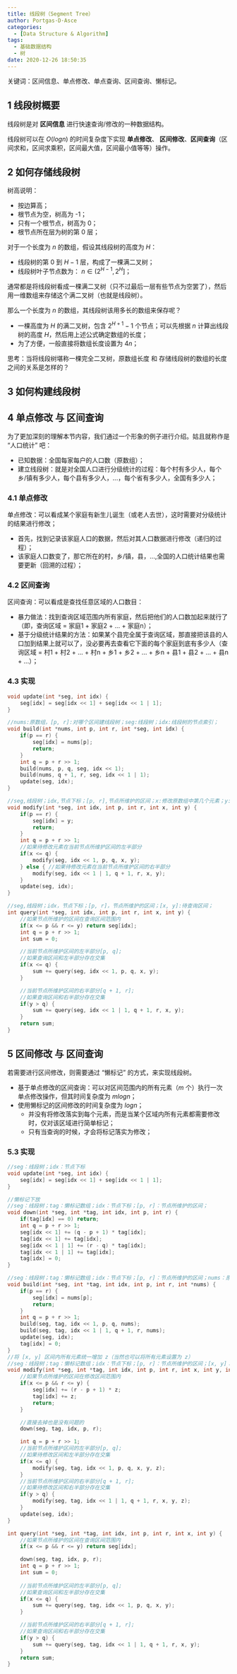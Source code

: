 ```yaml
---
title: 线段树（Segment Tree）
author: Portgas·D·Asce
categories:
  - [Data Structure & Algorithm]
tags:
  - 基础数据结构
  - 树
date: 2020-12-26 18:50:35
---
```


<!--more-->
关键词：区间信息、单点修改、单点查询、区间查询、懒标记。
## 1 线段树概要
线段树是对 **区间信息** 进行快速查询/修改的一种数据结构。

线段树可以在 $O(logn)$ 的时间复杂度下实现 **单点修改**、 **区间修改**、**区间查询**（区间求和，区间求乘积，区间最大值，区间最小值等等）操作。

## 2 如何存储线段树
树高说明：
- 按边算高；
- 根节点为空，树高为 -1；
- 只有一个根节点，树高为 0；
- 根节点所在层为树的第 0 层；

对于一个长度为 $n$ 的数组，假设其线段树的高度为 $H$：
- 线段树的第 $0$ 到 $H - 1$ 层，构成了一棵满二叉树；
- 线段树叶子节点数为： $n \in (2^{H - 1}, 2^H]$；

通常都是将线段树看成一棵满二叉树（只不过最后一层有些节点为空罢了），然后用一维数组来存储这个满二叉树（也就是线段树）。

那么一个长度为 $n$ 的数组，其线段树该用多长的数组来保存呢？
- 一棵高度为 $H$ 的满二叉树，包含 $2^{H + 1} - 1$ 个节点；可以先根据 $n$ 计算出线段树的高度 $H$，然后用上述公式确定数组的长度；
- 为了方便，一般直接将数组长度设置为 $4n$；

思考：当将线段树堪称一棵完全二叉树，原数组长度 和 存储线段树的数组的长度 之间的关系是怎样的？

## 3 如何构建线段树

## 4 单点修改 与 区间查询
为了更加深刻的理解本节内容，我们通过一个形象的例子进行介绍。姑且就称作是 “人口统计” 吧：
- 已知数据：全国每家每户的人口数（原数组）；
- 建立线段树：就是对全国人口进行分级统计的过程：每个村有多少人，每个乡/镇有多少人，每个县有多少人，...，每个省有多少人，全国有多少人；

### 4.1 单点修改
单点修改：可以看成某个家庭有新生儿诞生（或老人去世），这时需要对分级统计的结果进行修改；
- 首先，找到记录该家庭人口的数据，然后对其人口数据进行修改（递归的过程）；
- 该家庭人口数变了，那它所在的村，乡/镇，县，...,全国的人口统计结果也需要更新（回溯的过程）；

### 4.2 区间查询
区间查询：可以看成是查找任意区域的人口数目：
- 暴力做法：找到查询区域范围内所有家庭，然后把他们的人口数加起来就行了（即，查询区域 = 家庭1 + 家庭2 + ... + 家庭n）；
- 基于分级统计结果的方法：如果某个县完全属于查询区域，那直接把该县的人口加到结果上就可以了，没必要再去查看它下面的每个家庭到底有多少人（查询区域 = 村1 + 村2 + ... + 村n + 乡1 + 乡2 + ... + 乡n + 县1 + 县2 + ... + 县n + ...）；

### 4.3 实现
```cpp
void update(int *seg, int idx) {
    seg[idx] = seg[idx << 1] + seg[idx << 1 | 1];
}

//nums:原数组，[p, r]:对哪个区间建线段树；seg:线段树；idx:线段树的节点索引；
void build(int *nums, int p, int r, int *seg, int idx) {
    if(p == r) {
        seg[idx] = nums[p];
        return;
    }
    int q = p + r >> 1;
    build(nums, p, q, seg, idx << 1);
    build(nums, q + 1, r, seg, idx << 1 | 1);
    update(seg, idx);
}

//seg,线段树；idx,节点下标；[p, r],节点所维护的区间；x:修改原数组中第几个元素；y:修改后的值；
void modify(int *seg, int idx, int p, int r, int x, int y) {
    if(p == r) {
        seg[idx] = y;
        return;
    }
    int q = p + r >> 1;
    //如果待修改元素在当前节点所维护区间的左半部分
    if(x <= q) { 
        modify(seg, idx << 1, p, q, x, y);
    } else { //如果待修改元素在当前节点所维护区间的右半部分
        modify(seg, idx << 1 | 1, q + 1, r, x, y);
    }
    update(seg, idx);
}

//seg,线段树；idx，节点下标；[p, r]，节点所维护的区间；[x, y]:待查询区间；
int query(int *seg, int idx, int p, int r, int x, int y) {
    //如果节点所维护的区间在查询区间范围内
    if(x <= p && r <= y) return seg[idx];
    int q = p + r >> 1;
    int sum = 0;

    //当前节点所维护区间的左半部分[p, q];
    //如果查询区间和左半部分存在交集
    if(x <= q) {
        sum += query(seg, idx << 1, p, q, x, y);
    }

    //当前节点所维护区间的右半部分[q + 1, r];
    //如果查询区间和右半部分存在交集
    if(y > q) {
        sum += query(seg, idx << 1 | 1, q + 1, r, x, y);
    }
    return sum;
}
```

## 5 区间修改 与 区间查询
若需要进行区间修改，则需要通过 “懒标记” 的方式，来实现线段树。
- 基于单点修改的区间查询：可以对区间范围内的所有元素（$m$ 个）执行一次 单点修改操作，但其时间复杂度为 $mlogn$；
- 使用懒标记的区间修改的时间复杂度为 $logn$；
  - 并没有将修改落实到每个元素，而是当某个区域内所有元素都需要修改时，仅对该区域进行简单标记；
  - 只有当查询的时候，才会将标记落实为修改；

### 5.3 实现
```cpp
//seg：线段树；idx：节点下标
void update(int *seg, int idx) {
    seg[idx] = seg[idx << 1] + seg[idx << 1 | 1];
}

//懒标记下放
//seg：线段树；tag：懒标记数组；idx：节点下标；[p, r]：节点所维护的区间；
void down(int *seg, int *tag, int idx, int p, int r) {
    if(tag[idx] == 0) return;
    int q = p + r >> 1;
    seg[idx << 1] += (q - p + 1) * tag[idx];
    tag[idx << 1] += tag[idx];
    seg[idx << 1 | 1] += (r - q) * tag[idx];
    tag[idx << 1 | 1] += tag[idx];
    tag[idx] = 0;
}

//seg：线段树；tag：懒标记数组；idx：节点下标；[p, r]：节点所维护的区间；nums：原数组；
void build(int *seg, int *tag, int idx, int p, int r, int *nums) {
    if(p == r) {
        seg[idx] = nums[p];
        return;
    }
    int q = p + r >> 1;
    build(seg, tag, idx << 1, p, q, nums);
    build(seg, tag, idx << 1 | 1, q + 1, r, nums);
    update(seg, idx);
    tag[idx] = 0;
}
//将 [x, y] 区间内所有元素统一增加 z（当然也可以将所有元素设置为 z）
//seg：线段树；tag：懒标记数组；idx：节点下标；[p, r]：节点所维护的区间；[x, y]：需要修改的区间；z：增量；
void modify(int *seg, int *tag, int idx, int p, int r, int x, int y, int z) {
    //如果节点所维护的区间在修改区间范围内
    if(x <= p && r <= y) {
        seg[idx] += (r - p + 1) * z;
        tag[idx] += z;
        return;
    }

    //直接去掉也是没有问题的
    down(seg, tag, idx, p, r);

    int q = p + r >> 1;
    //当前节点所维护区间的左半部分[p, q];
    //如果待修改区间和左半部分存在交集
    if(x <= q) {
        modify(seg, tag, idx << 1, p, q, x, y, z);
    }
    //当前节点所维护区间的右半部分[q + 1, r];
    //如果待修改区间和右半部分存在交集
    if(y > q) {
        modify(seg, tag, idx << 1 | 1, q + 1, r, x, y, z);
    }
    update(seg, idx);
}

int query(int *seg, int *tag, int idx, int p, int r, int x, int y) {
    //如果节点所维护的区间在查询区间范围内
    if(x <= p && r <= y) return seg[idx];

    down(seg, tag, idx, p, r);
    int q = p + r >> 1;
    int sum = 0;
    
    //当前节点所维护区间的左半部分[p, q];
    //如果查询区间和左半部分存在交集
    if(x <= q) {
        sum += query(seg, tag, idx << 1, p, q, x, y);
    }

    //当前节点所维护区间的右半部分[q + 1, r];
    //如果查询区间和右半部分存在交集
    if(y > q) {
        sum += query(seg, tag, idx << 1 | 1, q + 1, r, x, y);
    }
    return sum;
}
```



